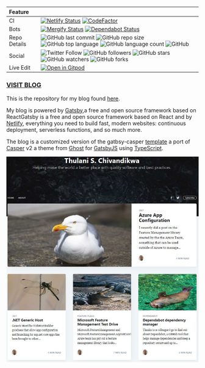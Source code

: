 | Feature        |                |
| :------------ | :------------ |
| CI |   [![Netlify Status](https://api.netlify.com/api/v1/badges/77978775-9dcc-4470-9b7a-03549c2fcd6f/deploy-status)](https://app.netlify.com/sites/thulanichivandikwa/deploys) [![CodeFactor](https://www.codefactor.io/repository/github/chivandikwa/gatsby-thulani-chivandikwa/badge)](https://www.codefactor.io/repository/github/chivandikwa/gatsby-thulani-chivandikwa/badge)   |
| Bots                  |    [![Mergify Status](https://img.shields.io/endpoint.svg?url=https://gh.mergify.io/badges/chivandikwa/gatsby-thulani-chivandikwa)](https://mergify.io) [![Dependabot Status](https://api.dependabot.com/badges/status?host=github&repo=chivandikwa/gatsby-thulani-chivandikwa)](https://dependabot.com)   |
| Repo Details          |    ![GitHub last commit](https://img.shields.io/github/last-commit/chivandikwa/gatsby-thulani-chivandikwa.svg?style=for-the-badge) ![GitHub repo size](https://img.shields.io/github/repo-size/chivandikwa/gatsby-thulani-chivandikwa.svg?style=for-the-badge) ![GitHub top language](https://img.shields.io/github/languages/top/chivandikwa/gatsby-thulani-chivandikwa.svg?style=for-the-badge) ![GitHub language count](https://img.shields.io/github/languages/count/chivandikwa/gatsby-thulani-chivandikwa.svg?style=for-the-badge) ![GitHub](https://img.shields.io/github/license/chivandikwa/gatsby-thulani-chivandikwa.svg?style=for-the-badge)
| Social               |    ![Twitter Follow](https://img.shields.io/twitter/follow/thulanidotnet.svg?style=social) ![GitHub followers](https://img.shields.io/github/followers/chivandikwa.svg?style=social) ![GitHub stars](https://img.shields.io/github/stars/chivandikwa/gatsby-thulani-chivandikwa.svg?style=social) ![GitHub watchers](https://img.shields.io/github/watchers/chivandikwa/gatsby-thulani-chivandikwa.svg?style=social) ![GitHub forks](https://img.shields.io/github/forks/chivandikwa/gatsby-thulani-chivandikwa.svg?style=social)
| Live Edit       |     [![Open in Gitpod](https://gitpod.io/button/open-in-gitpod.svg)](https://gitpod.io/#https://github.com/chivandikwa/gatsby-thulani-chivandikwa)


### [VISIT BLOG](https://chivandikwa.com/)

This is the repository for my blog found [here](https://chivandikwa.com/).

My blog is powered by [Gatsby](https://www.gatsbyjs.org/),a free and open source framework based on ReactGatsby is a free and open source framework based on React and by [Netlify](https://www.netlify.com/), everything you need to build fast, modern websites: continuous deployment, serverless functions, and so much more.

The blog is a customized version of the gatbsy-casper [template](https://gatsby-casper.netlify.com/https://gatsby-casper.netlify.com/) a port of [Casper](https://github.com/TryGhost/Casper) v2 a theme from [Ghost](https://ghost.org/) for [GatsbyJS](https://www.gatsbyjs.org/) using [TypeScript](https://www.typescriptlang.org/).

![blog-snapshot](https://raw.githubusercontent.com/chivandikwa/gatsby-thulani-chivandikwa/master/src/content/img/blog-snapshot.jpg)
